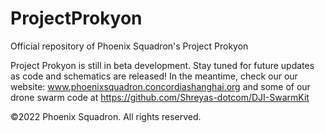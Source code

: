 # ProjectProkyon
Official repository of Phoenix Squadron's Project Prokyon

Project Prokyon is still in beta development. Stay tuned for future updates as code and schematics are released!
In the meantime, check our our website: www.phoenixsquadron.concordiashanghai.org and some of our drone swarm code at https://github.com/Shreyas-dotcom/DJI-SwarmKit


©2022 Phoenix Squadron. All rights reserved.
